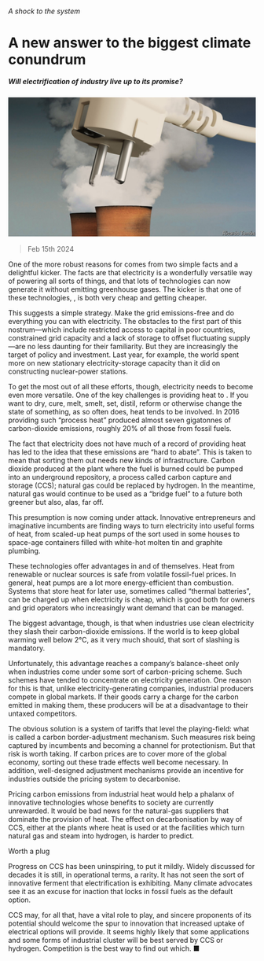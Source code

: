 ###### A shock to the system

# A new answer to the biggest climate conundrum 

##### Will electrification of industry live up to its promise? 

![image](images/20240217_LDD004.jpg) 

> Feb 15th 2024 

One of the more robust reasons for  comes from two simple facts and a delightful kicker. The facts are that electricity is a wonderfully versatile way of powering all sorts of things, and that lots of technologies can now generate it without emitting greenhouse gases. The kicker is that one of these technologies, , is both very cheap and getting cheaper.

This suggests a simple strategy. Make the grid emissions-free and do everything you can with electricity. The obstacles to the first part of this nostrum—which include restricted access to capital in poor countries, constrained grid capacity and a lack of storage to offset fluctuating supply—are no less daunting for their familiarity. But they are increasingly the target of policy and investment. Last year, for example, the world spent more on new stationary electricity-storage capacity than it did on constructing nuclear-power stations. 

To get the most out of all these efforts, though, electricity needs to become even more versatile. One of the key challenges is providing heat to . If you want to dry, cure, melt, smelt, set, distil, reform or otherwise change the state of something, as  so often does, heat tends to be involved. In 2016 providing such “process heat” produced almost seven gigatonnes of carbon-dioxide emissions, roughly 20% of all those from fossil fuels. 

The fact that electricity does not have much of a record of providing heat has led to the idea that these emissions are “hard to abate”. This is taken to mean that sorting them out needs new kinds of infrastructure. Carbon dioxide produced at the plant where the fuel is burned could be pumped into an underground repository, a process called carbon capture and storage (CCS); natural gas could be replaced by hydrogen. In the meantime, natural gas would continue to be used as a “bridge fuel” to a future both greener but also, alas, far off. 

This presumption is now coming under attack. Innovative entrepreneurs and imaginative incumbents are finding ways to turn electricity into useful forms of heat, from scaled-up heat pumps of the sort used in some houses to space-age containers filled with white-hot molten tin and graphite plumbing.

 These technologies offer advantages in and of themselves. Heat from renewable or nuclear sources is safe from volatile fossil-fuel prices. In general, heat pumps are a lot more energy-efficient than combustion. Systems that store heat for later use, sometimes called “thermal batteries”, can be charged up when electricity is cheap, which is good both for owners and grid operators who increasingly want demand that can be managed.

The biggest advantage, though, is that when industries use clean electricity they slash their carbon-dioxide emissions. If the world is to keep global warming well below 2°C, as it very much should, that sort of slashing is mandatory.

Unfortunately, this advantage reaches a company’s balance-sheet only when industries come under some sort of carbon-pricing scheme. Such schemes have tended to concentrate on electricity generation. One reason for this is that, unlike electricity-generating companies, industrial producers compete in global markets. If their goods carry a charge for the carbon emitted in making them, these producers will be at a disadvantage to their untaxed competitors. 

The obvious solution is a system of tariffs that level the playing-field: what is called a carbon border-adjustment mechanism. Such measures risk being captured by incumbents and becoming a channel for protectionism. But that risk is worth taking. If carbon prices are to cover more of the global economy, sorting out these trade effects well become necessary. In addition, well-designed adjustment mechanisms provide an incentive for industries outside the pricing system to decarbonise.

Pricing carbon emissions from industrial heat would help a phalanx of innovative technologies whose benefits to society are currently unrewarded. It would be bad news for the natural-gas suppliers that dominate the provision of heat. The effect on decarbonisation by way of CCS, either at the plants where heat is used or at the facilities which turn natural gas and steam into hydrogen, is harder to predict.

Worth a plug

Progress on CCS has been uninspiring, to put it mildly. Widely discussed for decades it is still, in operational terms, a rarity. It has not seen the sort of innovative ferment that electrification is exhibiting. Many climate advocates see it as an excuse for inaction that locks in fossil fuels as the default option.

CCS may, for all that, have a vital role to play, and sincere proponents of its potential should welcome the spur to innovation that increased uptake of electrical options will provide. It seems highly likely that some applications and some forms of industrial cluster will be best served by CCS or hydrogen. Competition is the best way to find out which. ■


